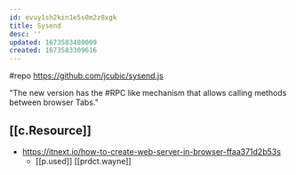 ```yaml
---
id: evuy1sh2kin1e5s0m2z8xgk
title: Sysend
desc: ''
updated: 1673583480009
created: 1673583309616
---
```


#repo https://github.com/jcubic/sysend.js

"The new version has the #RPC like mechanism that allows calling methods between browser Tabs."

## [[c.Resource]]

- https://itnext.io/how-to-create-web-server-in-browser-ffaa371d2b53s
  - [[p.used]] [[prdct.wayne]]